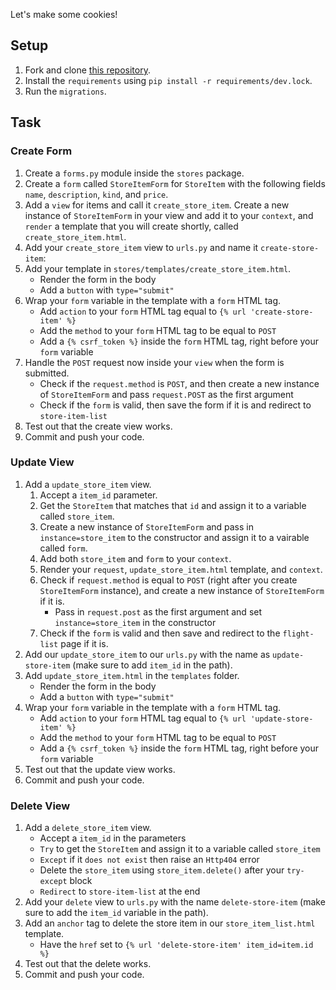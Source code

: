 Let's make some cookies!

## Setup

1. Fork and clone [this repository](https://github.com/JoinCODED/TASK-Django-M10-Forms).
2. Install the `requirements` using `pip install -r requirements/dev.lock`.
3. Run the `migrations`.

## Task

### Create Form

1. Create a `forms.py` module inside the `stores` package.
2. Create a `form` called `StoreItemForm` for `StoreItem` with the following fields `name`, `description`, `kind`, and `price`.
3. Add a `view` for items and call it `create_store_item`. Create a new instance of `StoreItemForm` in your view and add it to your `context`, and `render` a template that you will create shortly, called `create_store_item.html`.
4. Add your `create_store_item` view to `urls.py` and name it `create-store-item`:
5. Add your template in `stores/templates/create_store_item.html`.
   - Render the form in the body
   - Add a `button` with `type="submit"`
6. Wrap your `form` variable in the template with a `form` HTML tag.
   - Add `action` to your `form` HTML tag equal to `{% url 'create-store-item' %}`
   - Add the `method` to your `form` HTML tag to be equal to `POST`
   - Add a `{% csrf_token %}` inside the `form` HTML tag, right before your `form` variable
7. Handle the `POST` request now inside your `view` when the form is submitted.
   - Check if the `request.method` is `POST`, and then create a new instance of `StoreItemForm` and pass `request.POST` as the first argument
   - Check if the `form` is valid, then save the form if it is and redirect to `store-item-list`
8. Test out that the create view works.
9. Commit and push your code.

### Update View

1. Add a `update_store_item` view.
   1. Accept a `item_id` parameter.
   2. Get the `StoreItem` that matches that `id` and assign it to a variable called `store_item`.
   3. Create a new instance of `StoreItemForm` and pass in `instance=store_item` to the constructor and assign it to a vairable called `form`.
   4. Add both `store_item` and `form` to your `context`.
   5. Render your `request`, `update_store_item.html` template, and `context`.
   6. Check if `request.method` is equal to `POST` (right after you create `StoreItemForm` instance), and create a new instance of `StoreItemForm` if it is.
      - Pass in `request.post` as the first argument and set `instance=store_item` in the constructor
   7. Check if the `form` is valid and then save and redirect to the `flight-list` page if it is.
2. Add our `update_store_item` to our `urls.py` with the name as `update-store-item` (make sure to add `item_id` in the path).
3. Add `update_store_item.html` in the `templates` folder.
   - Render the form in the body
   - Add a `button` with `type="submit"`
4. Wrap your `form` variable in the template with a `form` HTML tag.
   - Add `action` to your `form` HTML tag equal to `{% url 'update-store-item' %}`
   - Add the `method` to your `form` HTML tag to be equal to `POST`
   - Add a `{% csrf_token %}` inside the `form` HTML tag, right before your `form` variable
5. Test out that the update view works.
6. Commit and push your code.

### Delete View

1. Add a `delete_store_item` view.
   - Accept a `item_id` in the parameters
   - `Try` to get the `StoreItem` and assign it to a variable called `store_item`
   - `Except` if it `does not exist` then raise an `Http404` error
   - Delete the `store_item` using `store_item.delete()` after your `try-except` block
   - `Redirect` to `store-item-list` at the end
2. Add your `delete` view to `urls.py` with the name `delete-store-item` (make sure to add the `item_id` variable in the path).
3. Add an `anchor` tag to delete the store item in our `store_item_list.html` template.
   - Have the `href` set to `{% url 'delete-store-item' item_id=item.id %}`
4. Test out that the delete works.
5. Commit and push your code.
